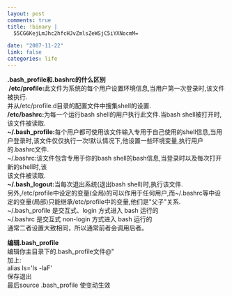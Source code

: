 ```yaml
--- 
layout: post
comments: true
title: !binary |
  55CG6KejLmJhc2hfcHJvZmlsZeWSjC5iYXNocmM=

date: "2007-11-22"
link: false
categories: life
---
```

<p><strong>.bash_profile和.bashrc的什么区别</strong><br />
<strong>&nbsp;/etc/profile:</strong>此文件为系统的每个用户设置环境信息,当用户第一次登录时,该文件被执行.<br />
并从/etc/profile.d目录的配置文件中搜集shell的设置.<br />
<strong>/etc/bashrc:</strong>为每一个运行bash shell的用户执行此文件.当bash shell被打开时,该文件被读取.<br />
<strong>~/.bash_profile:</strong>每个用户都可使用该文件输入专用于自己使用的shell信息,当用户登录时,该文件仅仅执行一次!默认情况下,他设置一些环境变量,执行用户的.bashrc文件.<br />
~/.bashrc:该文件包含专用于你的bash shell的bash信息,当登录时以及每次打开新的shell时,该<br />
该文件被读取.<br />
<strong>~/.bash_logout:</strong>当每次退出系统(退出bash shell)时,执行该文件. <br />
另外,/etc/profile中设定的变量(全局)的可以作用于任何用户,而~/.bashrc等中设定的变量(局部)只能继承/etc/profile中的变量,他们是&quot;父子&quot;关系.<br />
~/.bash_profile 是交互式、login 方式进入 bash 运行的<br />
~/.bashrc 是交互式 non-login 方式进入 bash 运行的<br />
通常二者设置大致相同，所以通常前者会调用后者。</p>
<p><strong>编辑.bash_profile</strong><br />
编辑你主目录下的.bash_profile文件@&quot;<br />
加上:<br />
alias ls='ls -laF'<br />
保存退出<br />
最后source .bash_profile 使变动生效</p>
